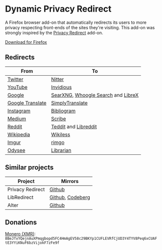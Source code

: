 # Dynamic Privacy Redirect

A Firefox browser add-on that automatically redirects its users to more privacy respecting front-ends of the sites they're visiting.
This add-on was strongly inspired by the [Privacy Redirect](https://github.com/SimonBrazell/privacy-redirect) add-on.

[Download for Firefox](https://addons.mozilla.org/en-US/firefox/addon/dynamic-privacy-redirect/)

## Redirects
|From                                                  |To                                                                                                                                                        |
|------------------------------------------------------|----------------------------------------------------------------------------------------------------------------------------------------------------------|
|[Twitter](https://twitter.com)                        | [Nitter](https://github.com/zedeus/nitter)                                                                                                               |
|[YouTube](https://youtube.com)                        | [Invidious](https://github.com/iv-org/invidious)                                                                                                         |
|[Google](https://google.com)                          | [SearXNG](https://github.com/searxng/searxng), [Whoogle Search](https://github.com/benbusby/whoogle-search) and [LibreX](https://github.com/hnhx/librex) |
|[Google Translate](https://translate.google.com)      | [SimplyTranslate](https://sr.ht/~metalune/SimplyTranslate/)                                                                                              |
|[Instagram](https://instagram.com)                    | [Bibliogram](https://sr.ht/~cadence/bibliogram/)                                                                                                         |
|[Medium](https://medium.com)                          | [Scribe](https://sr.ht/~edwardloveall/scribe/)                                                                                                           |
|[Reddit](https://reddit.com)                          | [Teddit](https://codeberg.org/teddit/teddit) and [Libreddit](https://github.com/spikecodes/libreddit)                                                    |
|[Wikipedia](https://wikipedia.org)                    | [Wikiless](https://codeberg.org/orenom/Wikiless)                                                                                                         |
|[Imgur](https://imgur.com)                            | [rimgo](https://codeberg.org/video-prize-ranch/rimgo)                                                                                                    |
|[Odysee](https://odysee.com)                          | [Librarian](https://codeberg.org/librarian/librarian)                                                                                                    |

## Similar projects
|Project          |Mirrors                                                                                                         |
|-----------------|----------------------------------------------------------------------------------------------------------------|
|Privacy Redirect |[Github](https://github.com/SimonBrazell/privacy-redirect)                                                      |
|LibRedirect      |[Github](https://github.com/libredirect/libredirect/), [Codeberg](https://codeberg.org/LibRedirect/libredirect) |
|Alter            |[Github](https://github.com/w3bdev1/alter)                                                                      |

## Donations
[Monero (XMR)](https://www.getmonero.org/): `8BeJfxYQejnAuXPmqgbopd5FC4HmAgEV58c29BKYp1CUFLEVRfCjUD3Y4TYV8Peq6xCUAFtE3YYiKNuF6bzVijokF7zFe9f`

